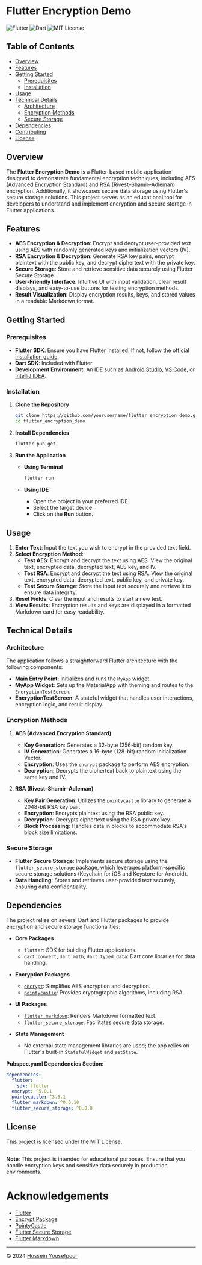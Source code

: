 # Flutter Encryption Demo

![Flutter](https://img.shields.io/badge/Flutter-v3.10.5-blue.svg)
![Dart](https://img.shields.io/badge/Dart-v2.19.4-blue.svg)
![MIT License](https://img.shields.io/badge/License-MIT-green.svg)

## Table of Contents

- [Overview](#overview)
- [Features](#features)
- [Getting Started](#getting-started)
  - [Prerequisites](#prerequisites)
  - [Installation](#installation)
- [Usage](#usage)
- [Technical Details](#technical-details)
  - [Architecture](#architecture)
  - [Encryption Methods](#encryption-methods)
  - [Secure Storage](#secure-storage)
- [Dependencies](#dependencies)
- [Contributing](#contributing)
- [License](#license)

## Overview

The **Flutter Encryption Demo** is a Flutter-based mobile application designed to demonstrate fundamental encryption techniques, including AES (Advanced Encryption Standard) and RSA (Rivest–Shamir–Adleman) encryption. Additionally, it showcases secure data storage using Flutter's secure storage solutions. This project serves as an educational tool for developers to understand and implement encryption and secure storage in Flutter applications.

## Features

- **AES Encryption & Decryption**: Encrypt and decrypt user-provided text using AES with randomly generated keys and initialization vectors (IV).
- **RSA Encryption & Decryption**: Generate RSA key pairs, encrypt plaintext with the public key, and decrypt ciphertext with the private key.
- **Secure Storage**: Store and retrieve sensitive data securely using Flutter Secure Storage.
- **User-Friendly Interface**: Intuitive UI with input validation, clear result displays, and easy-to-use buttons for testing encryption methods.
- **Result Visualization**: Display encryption results, keys, and stored values in a readable Markdown format.

## Getting Started

### Prerequisites

- **Flutter SDK**: Ensure you have Flutter installed. If not, follow the [official installation guide](https://flutter.dev/docs/get-started/install).
- **Dart SDK**: Included with Flutter.
- **Development Environment**: An IDE such as [Android Studio](https://developer.android.com/studio), [VS Code](https://code.visualstudio.com/), or [IntelliJ IDEA](https://www.jetbrains.com/idea/).

### Installation

1. **Clone the Repository**

   ```bash
   git clone https://github.com/yourusername/flutter_encryption_demo.git
   cd flutter_encryption_demo
   ```

2. **Install Dependencies**

   ```bash
   flutter pub get
   ```

3. **Run the Application**

   - **Using Terminal**

     ```bash
     flutter run
     ```

   - **Using IDE**

     - Open the project in your preferred IDE.
     - Select the target device.
     - Click on the **Run** button.

## Usage

1. **Enter Text**: Input the text you wish to encrypt in the provided text field.
2. **Select Encryption Method**:
   - **Test AES**: Encrypt and decrypt the text using AES. View the original text, encrypted data, decrypted text, AES key, and IV.
   - **Test RSA**: Encrypt and decrypt the text using RSA. View the original text, encrypted data, decrypted text, public key, and private key.
   - **Test Secure Storage**: Store the input text securely and retrieve it to ensure data integrity.
3. **Reset Fields**: Clear the input and results to start a new test.
4. **View Results**: Encryption results and keys are displayed in a formatted Markdown card for easy readability.

## Technical Details

### Architecture

The application follows a straightforward Flutter architecture with the following components:

- **Main Entry Point**: Initializes and runs the `MyApp` widget.
- **MyApp Widget**: Sets up the MaterialApp with theming and routes to the `EncryptionTestScreen`.
- **EncryptionTestScreen**: A stateful widget that handles user interactions, encryption logic, and result display.

### Encryption Methods

1. **AES (Advanced Encryption Standard)**
   - **Key Generation**: Generates a 32-byte (256-bit) random key.
   - **IV Generation**: Generates a 16-byte (128-bit) random Initialization Vector.
   - **Encryption**: Uses the `encrypt` package to perform AES encryption.
   - **Decryption**: Decrypts the ciphertext back to plaintext using the same key and IV.

2. **RSA (Rivest–Shamir–Adleman)**
   - **Key Pair Generation**: Utilizes the `pointycastle` library to generate a 2048-bit RSA key pair.
   - **Encryption**: Encrypts plaintext using the RSA public key.
   - **Decryption**: Decrypts ciphertext using the RSA private key.
   - **Block Processing**: Handles data in blocks to accommodate RSA's block size limitations.

### Secure Storage

- **Flutter Secure Storage**: Implements secure storage using the `flutter_secure_storage` package, which leverages platform-specific secure storage solutions (Keychain for iOS and Keystore for Android).
- **Data Handling**: Stores and retrieves user-provided text securely, ensuring data confidentiality.

## Dependencies

The project relies on several Dart and Flutter packages to provide encryption and secure storage functionalities:

- **Core Packages**
  - `flutter`: SDK for building Flutter applications.
  - `dart:convert`, `dart:math`, `dart:typed_data`: Dart core libraries for data handling.

- **Encryption Packages**
  - [`encrypt`](https://pub.dev/packages/encrypt): Simplifies AES encryption and decryption.
  - [`pointycastle`](https://pub.dev/packages/pointycastle): Provides cryptographic algorithms, including RSA.

- **UI Packages**
  - [`flutter_markdown`](https://pub.dev/packages/flutter_markdown): Renders Markdown formatted text.
  - [`flutter_secure_storage`](https://pub.dev/packages/flutter_secure_storage): Facilitates secure data storage.

- **State Management**
  - No external state management libraries are used; the app relies on Flutter's built-in `StatefulWidget` and `setState`.

**Pubspec.yaml Dependencies Section:**

```yaml
dependencies:
  flutter:
    sdk: flutter
  encrypt: ^5.0.1
  pointycastle: ^3.6.1
  flutter_markdown: ^0.6.10
  flutter_secure_storage: ^8.0.0
```

## License

This project is licensed under the [MIT License](LICENSE).

---

**Note**: This project is intended for educational purposes. Ensure that you handle encryption keys and sensitive data securely in production environments.

# Acknowledgements

- [Flutter](https://flutter.dev/)
- [Encrypt Package](https://pub.dev/packages/encrypt)
- [PointyCastle](https://pub.dev/packages/pointycastle)
- [Flutter Secure Storage](https://pub.dev/packages/flutter_secure_storage)
- [Flutter Markdown](https://pub.dev/packages/flutter_markdown)


---

© 2024 [Hossein Yousefpour](https://github.com/gabrimatic)